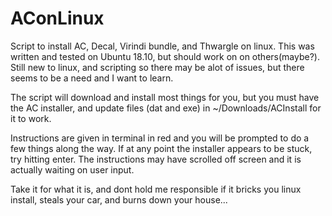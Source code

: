 # AConLinux
Script to install AC, Decal, Virindi bundle, and Thwargle on linux. This was written and tested on Ubuntu 18.10, but should work on on others(maybe?). Still new to linux, and scripting so there may be alot of issues, but there seems to be a need and I want to learn.

The script will download and install most things for you, but you must have the AC installer, and update files (dat and exe) in ~/Downloads/ACInstall for it to work.

Instructions are given in terminal in red and you will be prompted to do a few things along the way. If at any point the installer appears to be stuck, try hitting enter. The instructions may have scrolled off screen and it is actually waiting on user input.

Take it for what it is, and dont hold me responsible if it bricks you linux install, steals your car, and burns down your house...

